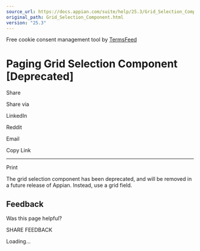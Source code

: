 ```yaml
---
source_url: https://docs.appian.com/suite/help/25.3/Grid_Selection_Component.html
original_path: Grid_Selection_Component.html
version: "25.3"
---
```


Free cookie consent management tool by [TermsFeed](https://www.termsfeed.com/)

# Paging Grid Selection Component \[Deprecated\]

Share

Share via

LinkedIn

Reddit

Email

Copy Link

* * *

Print

The grid selection component has been deprecated, and will be removed in a future release of Appian. Instead, use a grid field.

## Feedback

Was this page helpful?

SHARE FEEDBACK

Loading...